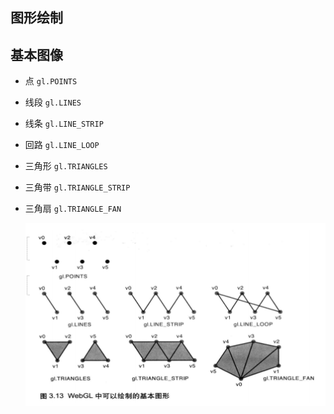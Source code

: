 ## 图形绘制

## 基本图像

+ 点 `gl.POINTS`

+ 线段 `gl.LINES`

+ 线条 `gl.LINE_STRIP`

+ 回路 `gl.LINE_LOOP`

+ 三角形 `gl.TRIANGLES`

+ 三角带 `gl.TRIANGLE_STRIP`

+ 三角扇 `gl.TRIANGLE_FAN`

  ![alt text](图形/images/基本图形.png)
